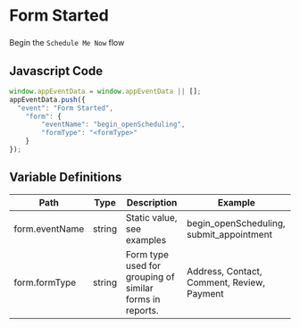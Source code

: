 # Form Started

### 
Begin the `Schedule Me Now` flow

## Javascript Code
```js
window.appEventData = window.appEventData || [];
appEventData.push({
  "event": "Form Started",
    "form": {
        "eventName": "begin_openScheduling",
        "formType": "<formType>"
    }
});
```

## Variable Definitions

|Path|Type|Description|Example|
| --- | --- | --- | --- |
|form.eventName|string|Static value, see examples|begin\_openScheduling, submit\_appointment|
|form.formType|string|Form type used for grouping of similar forms in reports.  |Address, Contact, Comment, Review, Payment|




